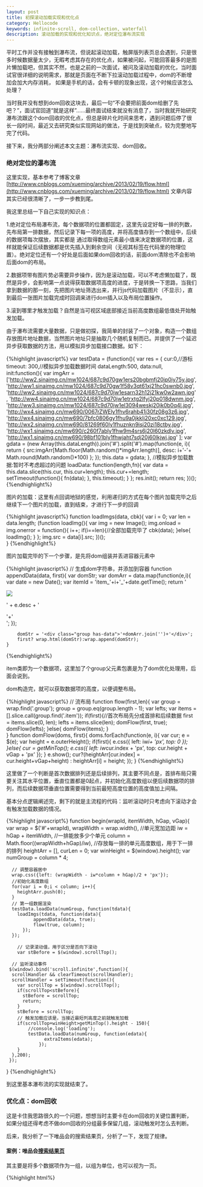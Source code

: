 ```yaml
---
layout: post
title: 初探滚动加载实现和优化点
category: Hellocode
keywords: infinite-scroll, dom-collection, waterfall
description: 滚动加载的实现和优化知识点，绝对定位瀑布流实现
---
```



平时工作并没有接触到瀑布流，但说起滚动加载，触屏版列表页总会遇到，只是很多时候数据量太少，无暇考虑其存在的优化点，如果被问起，可能回答最多的是图片懒加载吧，但其实不然，也是之前的一次面试，被问及滚动加载的优化，当时面试官很详细的说明需求，那就是页面在不断下拉滚动加载过程中，dom的不断增加会加大内存消耗， 如果是手机的话，会有卡顿的现象出现，这个时候应该怎么处理？

<style>
  svg{width:400px;height:400px;margin:0 auto}svg.infscroll{vector-effect:non-scaling-stroke}svg *{vector-effect:inherit}#browser .viewport{stroke:red;stroke-width:4;fill:none}#browser .viewport text{stroke:none;fill:red}.whitener{stroke:none;fill:rgba(255,255,255,0.54)}#runway{stroke:url(#linear);stroke-width:2;fill:none}#runway+text{fill:blue;stroke:none}.pages>use{stroke:none;fill:none}.pages>use:nth-child(1){animation:page1 10s infinite}.pages>use:nth-child(2){animation:page2 10s infinite}.pages>use:nth-child(3){animation:page3 10s infinite}.pages>use:nth-child(4){animation:page4 10s infinite}.pages>use:nth-child(5){animation:pagew1 10s infinite}.pages>use:nth-child(6){animation:pagew2 10s infinite}.pages>use:nth-child(7){animation:pagew3 10s infinite}.pages>use:nth-child(8){animation:pagew4 10s infinite}.pages{animation:items 10s infinite}@keyframes items{0%{transform:translateY(0px)}16%,20%{transform:translateY(-80px)}32%,36%{transform:translateY(-480px)}48%,52%{transform:translateY(-800px)}64%,68%{transform:translateY(-880px)}80%,84%{transform:translateY(-802px)}96%,100%{transform:translateY(-480px)}}@keyframes page1{0%{stroke:#000;fill:yellow}16%,20%{stroke:#000;fill:yellow}32%,36%{stroke:#000;fill:yellow}48%,52%{stroke:#000;fill:none}64%,68%{stroke:#000;fill:none}80%,84%{stroke:#000;fill:yellow}96%,100%{stroke:#000;fill:yellow}}@keyframes page2{0%{stroke:none;fill:none}16%,20%{stroke:#000;fill:yellow}32%,36%{stroke:#000;fill:yellow}48%,52%{stroke:#000;fill:yellow}64%,68%{stroke:#000;fill:yellow}80%,84%{stroke:#000;fill:yellow}96%,100%{stroke:#000;fill:yellow}}@keyframes page3{0%{stroke:none;fill:none}16%,20%{stroke:none;fill:none}32%,36%{stroke:#000;fill:yellow}48%,52%{stroke:#000;fill:yellow}64%,68%{stroke:#000;fill:yellow}80%,84%{stroke:#000;fill:yellow}96%,100%{stroke:#000;fill:yellow}}@keyframes page4{0%{stroke:none;fill:none}16%,20%{stroke:none;fill:none}32%,36%{stroke:none;fill:none}48%,52%{stroke:none;fill:none}64%,68%{stroke:#000;fill:yellow}80%,84%{stroke:#000;fill:yellow}96%,100%{stroke:#000;fill:none}}
</style>

当时我并没有想到dom回收这块去，最后一句“不会要把前面dom给删了先吧？”，面试官回道“就是这样”……最终面试结束就没有消息了，当时我就开始研究瀑布流跟这个dom回收的优化点，但总是碎片化时间来思考，遇到问题后停了很长一段时间，最近又去研究类似实现网站的做法，于是找到突破点，较为完整地写完了代码。

接下来，我分两部分阐述本文主题：瀑布流实现、dom回收。

### 绝对定位的瀑布流

这里实现，基本参考了博客文章 [http://www.cnblogs.com/xueming/archive/2013/02/19/flow.html](http://www.cnblogs.com/xueming/archive/2013/02/19/flow.html) 文章内容其实已经很清晰了，一步一步教到尾。

我这里总结一下自己实现的知识点：

1.绝对定位布局瀑布流，每个数据项的位置都固定，这里先设定好每一排的列数，先布局第一排数据，然后记录下每一项的高度，并将高度值存到一个数组中，后续的数据项每次摆放，其实都是 通过取得数组元素最小值来决定数据项的位置，这样就能保证后续数据都是优先插入到剩余空间（无视其标签在代码里的物理位置）。绝对定位还有一个好处是后面如果dom回收的话，前面dom清除也不会影响后面dom的布局。

2.数据项带有图片势必需要异步操作，因为是滚动加载，可以不考虑懒加载了，既然是异步，会影响第一点说得获取数据项高度的进度，于是转换一下思路，当我们拿到数据的那一刻，先把图片地址筛选出来，并行js代码加载图片（不显示），直到最后一张图片加载完成时回调来进行dom插入以及布局位置操作。

3.滚到哪里才触发加载？自然是当可视区域底部接近当前高度数组最低值处开始触发加载。

由于瀑布流需要大量数据，只是做初探，我简单的封装了一个对象，构造一个数组存放图片地址数据，当然图片地址只是抽取几个随机复制而已。并提供了一个延迟异步获取数据的方法，用以模拟异步加载接口数据。如下：

{%highlight javascript%}
var testData = (function(){
    var res = {
      cur:0,//游标
      timeout: 300,//模拟异步加载数据时间
      dataLength:500,
      data:null,
      init:function(){
        var imgArr = ['http://ww2.sinaimg.cn/mw1024/687c9d70gw1ers20bgbmfj20jp0iy75y.jpg',
        'http://ww1.sinaimg.cn/mw1024/687c9d70gw1f58v3qt61xj21hc0swnb0.jpg',
        'http://ww2.sinaimg.cn/mw1024/687c9d70jw1esarn32h12j21kw0w2awn.jpg',
        'http://ww4.sinaimg.cn/mw1024/687c9d70jw1etrxtg2lfyj20p018dwnm.jpg',
        'http://ww3.sinaimg.cn/mw1024/687c9d70jw1el3094weskj20jk0b0q4l.jpg',
        'http://wx4.sinaimg.cn/mw690/0067rZWEly1fhv6rahb41j30fz08g3z6.jpg',
        'http://wx4.sinaimg.cn/mw690/7bfc0806gy1fhu9a0jkklj20xc0xc129.jpg',
        'http://wx2.sinaimg.cn/mw690/81269f60ly1fhuznkn9isj20zi18ctby.jpg',
        'http://wx1.sinaimg.cn/mw690/c260f7ably1fhw9m4srs6j20l60zkdlv.jpg',
        'http://wx1.sinaimg.cn/mw690/98bf101bly1fhwjaht7sdj20j60lkjwj.jpg'
          ];
        var gdata = (new Array(this.dataLength)).join('#').split('#').map(function(e, i){
          return {
            src:imgArr[Math.floor(Math.random()*imgArr.length)],
            desc: i+'-'+ Math.round(Math.random()*100)
          };
        });
        this.data = gdata;
      },
      //模拟异步加载数据:暂时不考虑超过的问题
      loadData: function(length,fn){
        var data = this.data.slice(this.cur, this.cur+length);
        this.cur+=length;
        setTimeout(function(){
          fn(data);
        }, this.timeout);
      }
    };
    res.init();
    return res;
  })();
{%endhighlight%}

图片的加载：这里有点回调地狱的感觉，利用递归的方式在每个图片加载完毕之后继续下一个图片的加载，直到结束，才进行下一步的回调

{%highlight javascript%}
function loadImgs(data, cbk){
      var i = 0;
      var len = data.length;
      (function loadImg(){
          var img = new Image();
          img.onload = img.onerror = function(){
              i++;
              if(i==len){//全部加载完毕了
                  cbk(data);
              }else{
                  loadImg();
              }
          };
          img.src = data[i].src; 
      })();   
  }
{%endhighlight%}

图片加载完毕的下一个步骤，是先将dom组装并丢进容器元素中

{%highlight javascript%}
  // 生成dom字符串，并添加到容器
    function appendData(data, first){
      var domStr;
        var domArr = data.map(function(e,i){
            var date = new Date();
            var itemId = 'item_'+i+'_'+date.getTime();
            return '<div class="item" id="'
                + itemId 
                +'"><img src="'+e.src+'" /><p>' + e.desc + '</p>'+'</div>';
        });
        
        domStr = '<div class="group has-data">'+domArr.join('')+'</div>';
        first? wrap.html(domStr):wrap.append(domStr);
    }
{%endhighlight%}

item类即为一个数据项，这里加了个group父元素包裹是为了dom优化处理用，后面会说到。

dom构造完，就可以获取数据项的高度，以便调整布局。

{%highlight javascript%}
    // 流布局
    function flow(first,len){
        var group = wrap.find('.group');
        group = group.eq(group.length - 1);
        var lefts;
        var items = [].slice.call(group.find('.item'));
        if(first){//首次布局先分成首排和后续数据
          first = items.slice(0, len);
          lefts = items.slice(len);
          domFlow(first, true);
          domFlow(lefts);
        }else{
          domFlow(items);
        }  
    }
    function domFlow(doms, first){
      doms.forEach(function(e, i){
            var cur;
            e = $(e);
            var height = e.outerHeight();
            if(first){
              e.css({
                  left: iw*i+ 'px',
                  top: 0
              });
            }else{
              cur = getMinTop();
              e.css({
                  left: iw*cur.index + 'px',
                  top: cur.height + vGap + 'px'
              });
            }
            e.show();
            cur?(heightArr[cur.index] = cur.height+vGap+height)
            : heightArr[i] = height;
        });
    }
{%endhighlight%}

这里做了一个判断是首次数据排列还是后续排列，其主要不同点是，首排布局只需要关注其水平位置，垂直位置都是0起点，并初始化高度数组以便后续数据项的排列，而后续数据项垂直位置需要得到当前最短高度位置的高度值加上间隔。

基本分点逻辑阐述完，剩下的就是主流程的代码：监听滚动时只考虑向下滚动才会有触发加载数据的情况。

{%highlight javascript%}
function begin(wrapId, itemWidth, hGap, vGap){
    var wrap = $('#'+wrapId),
      wrapWidth = wrap.width(),
      //单元宽加边距
      iw = hGap + itemWidth,
      //一排能放多少个单元
      column = Math.floor((wrapWidth+hGap)/iw),
      //存放每一排的单元高度数组，用于下一排的排列
      heightArr = [],
      curLen = 0;
    var winHeight = $(window).height();
    var numGroup = column * 4;

      // 调整容器居中
      wrap.css({left: (wrapWidth - iw*column + hGap)/2 + 'px'});
      //初始化高度数组
      for(var i = 0;i < column; i++){
        heightArr.push(0);
      }
      // 第一组数据渲染
      testData.loadData(numGroup, function(tdata){
        loadImgs(tdata, function(data){
              appendData(data, true);
              flow(true, column);
          });
      });
        
        // 记录滚动值，用于区分是否向下滚动
        var stBefore = $(window).scrollTop();

      // 监听滚动事件
     $(window).bind('scroll.infinite',function(){
      scrollHandler && clearTimeout(scrollHandler);
      scrollHandler = setTimeout(function(){
        var scrollTop = $(window).scrollTop();
        if(scrollTop<stBefore){
          stBefore = scrollTop;
          return;
        }
        stBefore = scrollTop;
        // 触发加载应该是，当接近最短列高度之前就触发加载
        if(scrollTop+winHeight>getMinTop().height - 150){
            //console.log('loading');
            testData.loadData(numGroup, function(edata){
                  extraItems(edata);
                });
        }
      },200);
     });

  }
{%endhighlight%}

到这里基本瀑布流的实现就结束了。


### 优化点：dom回收

这是卡住我思路很久的一个问题，想想当时主要卡在dom回收的关键位置判断，如果分组还得考虑不做dom回收的分组最多保留几组，滚动触发时怎么去判断。

后来，我分析了一下唯品会的搜索结果页，分析了一下，发现了规律。

#### 案例：唯品会[搜索结果页](https://m.vip.com/searchlist.html?q=安踏)

其主要是将多个数据项作为一组，以组为单位，也可以视为一页。

{%highlight html%}
<div id="J-list-view" class="u-product-list" style="min-height: 1px;">
    <div class="J-list-page list-view-page" data-page="3" style="height: 4580px;" clearout="true"></div>
</div>
{%endhighlight%}


基本规则：

1.每组20个item，如果向下滚动时，保持list-view-page 有实体内容的个数在3-4，多余部分则清空内容，并设置height以及clearout=true

2.一般向下滚动的话，有实体item的list-view-page一般都为3个，当页面往回滚时，会出现实体item 的page最多四个的情况。（来回滑动过程中，假设当前页有page i和i+1, 此时具有实体的page不在可视范围的还有i-1和i+2，只有当i离开视口，i-1才会释放实体，也只有i+1顶部离开视口，i+2才会释放实体）。

3.当前可视范围内的页，需要保证其上下临近页都有实体item，假设页2在向下滑动过程中离开可视范围，那么页1实体清空，当页2往回滑动底部进入可视范围，则恢复页1的实体item，同样，往回滚动后又正向滚动，页2顶部进入可视范围时，页3恢复实体。

4.对于新加载页，规则是，假设页3最后一个item进入可视范围，则开始加载页4的内容，保证再继续滑动过程中能顺畅浏览。

这么表达貌似有点懵逼，于是用svg做了个简单的动画（可能需要用chrome才能有效果）。可以[戳这里去看代码](http://runjs.cn/detail/7zgdevpk)

<svg xmlns="http://www.w3.org/2000/svg" xmlns:xlink="http://www.w3.org/1999/xlink" viewBox="0 -800 800 1800" class="infscroll" preserveAspectRatio="xMidYMid meet" style="vector-effect: non-scaling-stroke;background-color:white;"><defs><linearGradient id="linear" x1="0%" y1="0%" x2="0%" y2="1000%"><stop offset="0%" stop-color="rgba(0, 0, 255, 0)"></stop><stop offset="5%" stop-color="rgba(0, 0, 255, 1)"></stop></linearGradient><g id="page"><rect x="50" y="0" width="200" height="400"></rect>     <text class="ptext" x="60" y="50"  font-size="36">page</text></g></defs><g id="runway"><rect x="0" y="-500" width="300" height="2280"></rect></g><text x="100" y="0" transform="rotate(-90)" font-size="60">html</text><g class="pages">    <use xlink:href="#page" x="0" y="0"></use><use xlink:href="#page" x="0" y="401"></use><use xlink:href="#page" x="0" y="802"></use>    <use xlink:href="#page" x="0" y="1203"></use></g><g id="browser"><g class="viewport"><rect x="0" y="0" width="300" height="300"></rect><text x="-300" y="-32" transform="rotate(-90)" font-size="64">Viewport</text></g></g>  <g id="claim">    <text x="400" y="0" font-size="64">背景色代表page有实体内容</text>    <text x="400" fill="red" y="80" font-size="64">page滑到接近底部加载page</text>    <text x="400" y="160" font-size="64">保证可视page的临近有内容</text>  </g></svg>

由此，再总结一下大概的逻辑是：（这里保证每个分组总高度比屏幕高度要大）

1.当页面滚动事件触发，获取当前滚动位置是否即将到达瀑布流底部，是则加载新数据，否则不作为(也不是不作为，是不加载新数据)。

2.因为瀑布流分组的话，高度是不定的，所以需要将分组的顶部高度存储到一个数组（heightGroup）中。

3.不考虑什么幅度问题，滚动事件触发后，得到屏幕顶部和底部所在页面的相对位置，得出在视野内的分组（1-2个）， 假设为n和n+1, 那么n-2以及n-(2+)就需要被释放掉，另一个方向需要考虑n+1是否在视野，是则n+2以及之后的分组都要释放，否则从n+3开始算起。

关于分组的缓存以及位置，我们可以用两个数组来存储，只需要在上一步里提到的flow方法中，做记录即可

{%highlight javascript%}
//缓存每一组起点高度（当前组结尾最短位置就是下一组的起点）
var minTop = getMinTop();
cacheTop.push(minTop.height);
//缓存每一组dom
cacheDom.push(group.html());
{%endhighlight%}

根据高度值计算其在那个分组范围内:

{%highlight javascript%}
//返回指定高度所在的分组序号（0开始）
function beforeWho(height){
  var i = 0,
    len = cacheTop.length;
  for(;i<len;i++){
    if(cacheTop[i]>height){
      break;
    }
  }
  return i-1;
}
{%endhighlight%}

通过滚动事件触发，可以获得滚动高度值，即可获得可视区域的顶部和底部，再根据这两个位置得出可视区域的两个分组（或者一个），为装有数据项的分组添加has-data类做标识。

{%highlight javascript%}
//两个分组的索引值
function groupBetter(uIndex, dIndex){
    var groups = wrap.find('.group');
    
    $.each(groups,function(index, group){
      group = $(group);
      if(index==uIndex||index==uIndex-1||index==dIndex||index==dIndex+1){
        if(!group.hasClass('has-data')){
          group.html(cacheDom[index]).addClass('has-data');
        }
      }else{
        group.html('').removeClass('has-data');
      }
    });

}
{%endhighlight%}

到此，基本代码写完，下面附上完整版

{%highlight javascript%}
(function(){
  // 构造测试数据
  var testData = (function(){
    var res = {
      cur:0,//游标
      timeout: 300,//模拟异步加载数据时间
      dataLength:500,
      data:null,
      init:function(){
        var imgArr = ['http://ww2.sinaimg.cn/mw1024/687c9d70gw1ers20bgbmfj20jp0iy75y.jpg',
        'http://ww1.sinaimg.cn/mw1024/687c9d70gw1f58v3qt61xj21hc0swnb0.jpg',
        'http://ww2.sinaimg.cn/mw1024/687c9d70jw1esarn32h12j21kw0w2awn.jpg',
        'http://ww4.sinaimg.cn/mw1024/687c9d70jw1etrxtg2lfyj20p018dwnm.jpg',
        'http://ww3.sinaimg.cn/mw1024/687c9d70jw1el3094weskj20jk0b0q4l.jpg',
        'http://wx4.sinaimg.cn/mw690/0067rZWEly1fhv6rahb41j30fz08g3z6.jpg',
        'http://wx4.sinaimg.cn/mw690/7bfc0806gy1fhu9a0jkklj20xc0xc129.jpg',
        'http://wx2.sinaimg.cn/mw690/81269f60ly1fhuznkn9isj20zi18ctby.jpg',
        'http://wx1.sinaimg.cn/mw690/c260f7ably1fhw9m4srs6j20l60zkdlv.jpg',
        'http://wx1.sinaimg.cn/mw690/98bf101bly1fhwjaht7sdj20j60lkjwj.jpg'
          ];
        var gdata = (new Array(this.dataLength)).join('#').split('#').map(function(e, i){
          return {
            src:imgArr[Math.floor(Math.random()*imgArr.length)],
            desc: i+'-'+ Math.round(Math.random()*100)
          };
        });
        this.data = gdata;
      },
      //模拟异步加载数据:暂时不考虑超过的问题
      loadData: function(length,fn){
        var data = this.data.slice(this.cur, this.cur+length);
        this.cur+=length;
        setTimeout(function(){
          fn(data);
        }, this.timeout);
      }
    };
    res.init();
    return res;
  })();

  //接受参数 wrapId\hGap\vGap\itemWidth\heightArr\column
  begin('wrap', 300, 20, 20);
  var resizeHandler,
    scrollHandler;
  // 监听窗口调整
  $(window).resize(function(){
    resizeHandler && clearTimeout(resizeHandler);
    resizeHandler = setTimeout(function(){
      //console.log(document.documentElement.clientWidth,$('#wrap').width());
      $(window).unbind('scroll.infinite');
      begin('wrap', 300, 20, 20);

    }, 200);
  });

  function begin(wrapId, itemWidth, hGap, vGap){
    var wrap = $('#'+wrapId),
      wrapWidth = wrap.width(),
      cacheDom = [],
      cacheTop = [0],
      //单元宽加边距
      iw = hGap + itemWidth,
      //一排能放多少个单元
      column = Math.floor((wrapWidth+hGap)/iw),
      //存放每一排的单元高度数组，用于下一排的排列
      heightArr = [],
      curLen = 0;
    var winHeight = $(window).height();
    var numGroup = column * 4;

      // 调整容器居中
      wrap.css({left: (wrapWidth - iw*column + hGap)/2 + 'px'});
      //初始化高度数组
      for(var i = 0;i < column; i++){
        heightArr.push(0);
      }

      // 第一组数据渲染
      testData.loadData(numGroup, function(tdata){
        loadImgs(tdata, function(data){
              appendData(data, true);
              flow(true, column);
          });
      });
        
        // 记录滚动值，用于区分是否向下滚动

        var stBefore = $(window).scrollTop();

      // 监听滚动事件
     $(window).bind('scroll.infinite',function(){
      scrollHandler && clearTimeout(scrollHandler);
      scrollHandler = setTimeout(function(){
        var scrollTop = $(window).scrollTop();
        //console.log(scrollTop, winHeight,getMinTop().height);
        var upIndex = beforeWho(scrollTop),
          downIndex = beforeWho(scrollTop + winHeight);

          groupBetter(upIndex, downIndex);
        if(scrollTop<stBefore){
          stBefore = scrollTop;
          return;
        }
        stBefore = scrollTop;
        //console.log(scrollTop);
        // 触发加载应该是，当接近最短列高度之前就触发加载
        if(scrollTop+winHeight>getMinTop().height - 150){
            //console.log('loading');
            testData.loadData(numGroup, function(edata){
                  extraItems(edata);
                });
        }
      },200);
     });

     function groupBetter(uIndex, dIndex){
      var groups = wrap.find('.group');
      
      $.each(groups,function(index, group){
        group = $(group);
        if(index==uIndex||index==uIndex-1||index==dIndex||index==dIndex+1){
          if(!group.hasClass('has-data')){
            group.html(cacheDom[index]).addClass('has-data');
          }
        }else{
          group.html('').removeClass('has-data');
        }
      });

     }

    // 获取最短一列的高度和列序号
    function getMinTop(){
        var res = heightArr[0],
            ri = 0;
        heightArr.slice(1).forEach(function(e, i){
            if(e<res){
                res = e;
                ri = i+1;
            }
        })
        return {
            height: res,
            index: ri
        };
    }

    // 继续加载数据
    function extraItems(data){
      if(!data.length){
        return;
      }
       // 对数据进行 加载图片 ， 加载完之后 dom字符串生成， 生成后添加到容器，添加完进行布局处理 
        loadImgs(data, function(data){
            appendData(data);
            flow(false);
        });
        
    }
    //返回指定高度所在的分组序号（0开始）
    function beforeWho(height){
      var i = 0,
        len = cacheTop.length;
      for(;i<len;i++){
        if(cacheTop[i]>height){
          break;
        }
      }
      return i-1;
    }

    //对容器内往后的内容做布局，分第一组数据和后续数据布局
    //第一组要做有个步骤，一个是针对首排，一个是剩下的布局（可以当做第二组）
    function flow(first,len){
        var group = wrap.find('.group');
        group = group.eq(group.length - 1);
        var lefts;
        var items = [].slice.call(group.find('.item'));
        if(first){
          first = items.slice(0, len);
          lefts = items.slice(len);
          domFlow(first, true);
          domFlow(lefts);
        }else{
          domFlow(items);
        }
        //缓存每一组起点高度（当前组结尾最短位置就是下一组的起点）
        var minTop = getMinTop();
        cacheTop.push(minTop.height);
        //缓存每一组dom
        cacheDom.push(group.html());
        //group.height(minTop.height);
        //console.log(cacheDom);
    }

    function domFlow(doms, first){
      doms.forEach(function(e, i){
            var cur;
            e = $(e);
            var height = e.outerHeight();
            if(first){
              e.css({
                  left: iw*i+ 'px',
                  top: 0
              });
            }else{
              cur = getMinTop();
              e.css({
                  left: iw*cur.index + 'px',
                  top: cur.height + vGap + 'px'
              });
            }
            e.show();
            cur?(heightArr[cur.index] = cur.height+vGap+height)
            : heightArr[i] = height;
        });
        //wrap.css({height: getMaxTop().height+200});
    }

    // 生成dom字符串，并添加到容器
    function appendData(data, first){//是否还有必要加id？
      var domStr;
        var domArr = data.map(function(e,i){
            var date = new Date();
            var itemId = 'item_'+i+'_'+date.getTime();
            return '<div class="item" id="'
                + itemId 
                +'"><img src="'+e.src+'" /><p>' + e.desc + '</p>'+'</div>';
        });
        
        domStr = '<div class="group has-data">'+domArr.join('')+'</div>';
        first? wrap.html(domStr):wrap.append(domStr);
    }

    //加载所有图片后触发回调
    function loadImgs(data, cbk){
        var i = 0;
        var len = data.length;
        (function loadImg(){
            var img = new Image();
            img.onload = img.onerror = function(){
                i++;
                if(i==len){//全部加载完毕了
                    cbk(data);
                }else{
                    loadImg();
                }
            };
            img.src = data[i].src; 
        })();
        
    }
  }
})();
{%endhighlight%}

[demo页面地址>>](http://shellphon.wang/demo-codes/pages/waterfall/index.html)

总结，没想到的是纠结了我那么久的一个实现，写完才两百行代码，当然这其中也要归功于jQuery的方便，虽然这样整体大致实现了要求，但其还是有一些限制或者我还没考虑到的问题，相比于花瓣网的实现，还没分析出个结论来，但想想这块也是蛮复杂的，如果是普通的列表滚动加载，其实还好做一些，也不用弄绝对定位，也有不少网站的滚动加载并非无线滚动，而是滚动到一定高度之后变成了分页，心想那样的做法感觉没这般复杂了。
